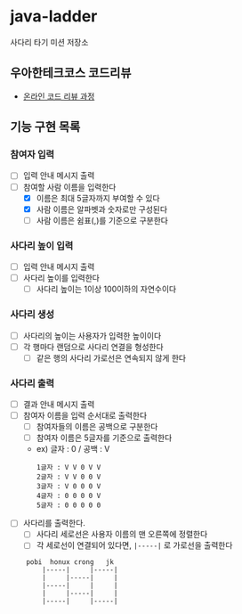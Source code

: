 # java-ladder

사다리 타기 미션 저장소

## 우아한테크코스 코드리뷰

- [온라인 코드 리뷰 과정](https://github.com/woowacourse/woowacourse-docs/blob/master/maincourse/README.md)



## 기능 구현 목록

### 참여자 입력
- [ ] 입력 안내 메시지 출력
- [ ] 참여할 사람 이름을 입력한다
  - [x] 이름은 최대 5글자까지 부여할 수 있다
  - [x] 사람 이름은 알파벳과 숫자로만 구성된다
  - [ ] 사람 이름은 쉼표(,)를 기준으로 구분한다

### 사다리 높이 입력
- [ ] 입력 안내 메시지 출력
- [ ] 사다리 높이를 입력한다
  - [ ] 사다리 높이는 1이상 100이하의 자연수이다

### 사다리 생성
- [ ] 사다리의 높이는 사용자가 입력한 높이이다
- [ ] 각 행마다 랜덤으로 사다리 연결을 형성한다
  - [ ] 같은 행의 사다리 가로선은 연속되지 않게 한다

### 사다리 출력
- [ ] 결과 안내 메시지 출력
- [ ] 참여자 이름을 입력 순서대로 출력한다
  - [ ] 참여자들의 이름은 공백으로 구분한다 
  - [ ] 참여자 이름은 5글자를 기준으로 출력한다
  - ex) 글자 : 0 / 공백 : V
    ```
    1글자 : V V 0 V V
    2글자 : V V 0 0 V
    3글자 : V 0 0 0 V
    4글자 : 0 0 0 0 V
    5글자 : 0 0 0 0 0
    ```
- [ ] 사다리를 출력한다.
  - [ ] 사다리 세로선은 사용자 이름의 맨 오른쪽에 정렬한다
  - [ ] 각 세로선이 연결되어 있다면, `|-----|` 로 가로선을 출력한다

```
    pobi  honux crong   jk 
        |-----|     |-----|
        |     |-----|     |
        |-----|     |     |
        |     |-----|     |
        |-----|     |-----|
```
